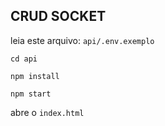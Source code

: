 ## CRUD SOCKET


leia este arquivo: `api/.env.exemplo`

`cd api`

`npm install`

`npm start`


abre o `index.html`
